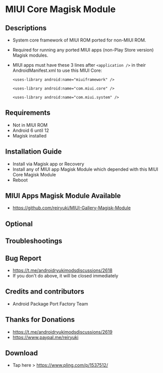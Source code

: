 # MIUI Core Magisk Module

## Descriptions
- System core framework of MIUI ROM ported for non-MIUI ROM.
- Required for running any ported MIUI apps (non-Play Store version) Magisk modules.
- MIUI apps must have these 3 lines after `<application />` in their AndroidManifest.xml to use this MIUI Core:

  `<uses-library android:name="miuiframework" />`

  `<uses-library android:name="com.miui.core" />`

  `<uses-library android:name="com.miui.system" />`

## Requirements
- Not in MIUI ROM
- Android 6 until 12
- Magisk installed

## Installation Guide
- Install via Magisk app or Recovery
- Install any of MIUI app Magisk Module which depended with this MIUI Core Magisk Module
- Reboot

## MIUI Apps Magisk Module Available
- https://github.com/reiryuki/MIUI-Gallery-Magisk-Module

## Optional

## Troubleshootings

## Bug Report
- https://t.me/androidryukimodsdiscussions/2618
- If you don't do above, it will be closed immediately

## Credits and contributors
- Android Package Port Factory Team

## Thanks for Donations
- https://t.me/androidryukimodsdiscussions/2619
- https://www.paypal.me/reiryuki

## Download
- Tap here > https://www.pling.com/p/1537512/


